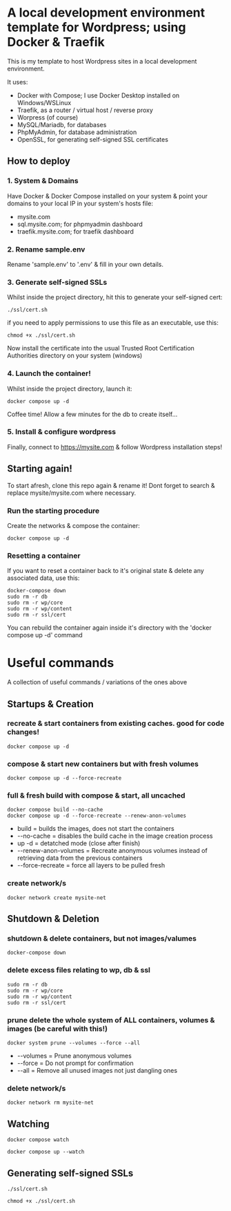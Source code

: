 # A local development environment template for Wordpress; using Docker & Traefik

This is my template to host Wordpress sites in a local development environment.

It uses:
- Docker with Compose; I use Docker Desktop installed on Windows/WSLinux
- Traefik, as a router / virtual host / reverse proxy
- Worpress (of course)
- MySQL/Mariadb, for databases
- PhpMyAdmin, for database administration
- OpenSSL, for generating self-signed SSL certificates




## How to deploy

### 1. System & Domains

Have Docker & Docker Compose installed on your system & point your domains to your local IP in your system's hosts file:

- mysite.com
- sql.mysite.com; for phpmyadmin dashboard
- traefik.mysite.com; for traefik dashboard

### 2. Rename sample.env

Rename 'sample.env' to '.env' & fill in your own details.

### 3. Generate self-signed SSLs

Whilst inside the project directory, hit this to generate your self-signed cert:

```
./ssl/cert.sh
```

if you need to apply permissions to use this file as an executable, use this:

```
chmod +x ./ssl/cert.sh
```

Now install the certificate into the usual Trusted Root Certification Authorities directory on your system (windows)

### 4. Launch the container!

Whilst inside the project directory, launch it:

```
docker compose up -d
```

Coffee time! Allow a few minutes for the db to create itself...

### 5. Install & configure wordpress

Finally, connect to https://mysite.com & follow Wordpress installation steps!




## Starting again!

To start afresh, clone this repo again & rename it! Dont forget to search & replace mysite/mysite.com where necessary.

### Run the starting procedure

Create the networks & compose the container:

```
docker compose up -d
```

### Resetting a container

If you want to reset a container back to it's original state & delete any associated data, use this:

```
docker-compose down
sudo rm -r db
sudo rm -r wp/core
sudo rm -r wp/content
sudo rm -r ssl/cert
```

You can rebuild the container again inside it's directory with the 'docker compose up -d' command






# Useful commands

A collection of useful commands / variations of the ones above




## Startups & Creation

### recreate & start containers from existing caches. good for code changes!

```
docker compose up -d
```

### compose & start new containers but with fresh volumes

```
docker compose up -d --force-recreate
```

### full & fresh build with compose & start, all uncached

```
docker compose build --no-cache
docker compose up -d --force-recreate --renew-anon-volumes
```

- build = builds the images, does not start the containers
- --no-cache = disables the build cache in the image creation process
- up -d = detatched mode (close after finish)
- --renew-anon-volumes = Recreate anonymous volumes instead of retrieving data from the previous containers
- --force-recreate = force all layers to be pulled fresh

### create network/s

```
docker network create mysite-net
```




## Shutdown & Deletion

### shutdown & delete containers, but not images/valumes

```
docker-compose down
```

### delete excess files relating to wp, db & ssl

```
sudo rm -r db
sudo rm -r wp/core
sudo rm -r wp/content
sudo rm -r ssl/cert
```

### prune delete the whole system of ALL containers, volumes & images (be careful with this!)

```
docker system prune --volumes --force --all
```

- --volumes = Prune anonymous volumes
- --force = Do not prompt for confirmation
- --all = Remove all unused images not just dangling ones

### delete network/s

```
docker network rm mysite-net
```




## Watching

```
docker compose watch
```

```
docker compose up --watch
```




## Generating self-signed SSLs

```
./ssl/cert.sh
```

```
chmod +x ./ssl/cert.sh
```